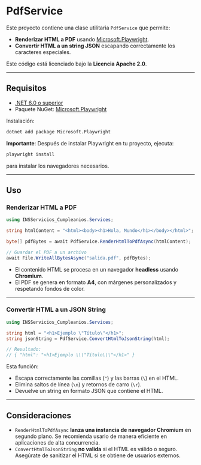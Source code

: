 # PdfService

Este proyecto contiene una clase utilitaria `PdfService` que permite:
- **Renderizar HTML a PDF** usando [Microsoft.Playwright](https://playwright.dev/dotnet/).
- **Convertir HTML a un string JSON** escapando correctamente los caracteres especiales.

Este código está licenciado bajo la **Licencia Apache 2.0**.

---

## Requisitos

- [.NET 6.0 o superior](https://dotnet.microsoft.com/)
- Paquete NuGet: [Microsoft.Playwright](https://www.nuget.org/packages/Microsoft.Playwright/)

Instalación:

```bash
dotnet add package Microsoft.Playwright
```

**Importante**: Después de instalar Playwright en tu proyecto, ejecuta:

```bash
playwright install
```

para instalar los navegadores necesarios.

---

## Uso

### Renderizar HTML a PDF

```csharp
using INSServicios_Cumpleanios.Services;

string htmlContent = "<html><body><h1>Hola, Mundo</h1></body></html>";

byte[] pdfBytes = await PdfService.RenderHtmlToPdfAsync(htmlContent);

// Guardar el PDF a un archivo
await File.WriteAllBytesAsync("salida.pdf", pdfBytes);
```

- El contenido HTML se procesa en un navegador **headless** usando **Chromium**.
- El PDF se genera en formato **A4**, con márgenes personalizados y respetando fondos de color.

---

### Convertir HTML a un JSON String

```csharp
using INSServicios_Cumpleanios.Services;

string html = "<h1>Ejemplo \"Título\"</h1>";
string jsonString = PdfService.ConvertHtmlToJsonString(html);

// Resultado:
// { "html": "<h1>Ejemplo \\\"Título\\\"</h1>" }
```

Esta función:
- Escapa correctamente las comillas (`"`) y las barras (`\`) en el HTML.
- Elimina saltos de línea (`\n`) y retornos de carro (`\r`).
- Devuelve un string en formato JSON que contiene el HTML.

---

## Consideraciones

- `RenderHtmlToPdfAsync` **lanza una instancia de navegador Chromium** en segundo plano. Se recomienda usarlo de manera eficiente en aplicaciones de alta concurrencia.
- `ConvertHtmlToJsonString` **no valida** si el HTML es válido o seguro. Asegúrate de sanitizar el HTML si se obtiene de usuarios externos.



